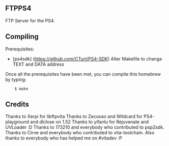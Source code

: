 ## FTPPS4
FTP Server for the PS4.

## Compiling
Prerequisites:
* [ps4sdk] (https://github.com/CTurt/PS4-SDK)
Alter Makefile to change TEXT and DATA address

Once all the prerequisites have been met, you can compile this homebrew by typing:
```
	$ make
```

## Credits
Thanks to Xerpi for libftpvita
Thanks to Zecoxao and Wildcard for PS4-playground and dlclose on 1.52
Thanks to yifanlu for Rejuvenate and UVLoader :D
Thanks to 173210 and everybody who contributed to psp2sdk.
Thanks to Cirne and everybody who contributed to vita-toolchain.
Also thanks to everybody who has helped me on #vitadev :P
